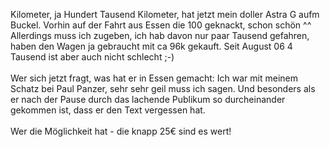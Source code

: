 <html><body><p>Kilometer, ja Hundert Tausend Kilometer, hat jetzt mein doller Astra G aufm Buckel. Vorhin auf der Fahrt aus Essen die 100 geknackt, schon schön ^^<br>
Allerdings muss ich zugeben, ich hab davon nur paar Tausend gefahren, haben den Wagen ja gebraucht mit ca 96k gekauft. Seit August 06 4 Tausend ist aber auch nicht schlecht ;-)<br>
<br>
Wer sich jetzt fragt, was hat er in Essen gemacht: Ich war mit meinem Schatz bei Paul Panzer, sehr sehr geil muss ich sagen. Und besonders als er nach der Pause durch das lachende Publikum so durcheinander gekommen ist, dass er den Text vergessen hat.<br>
<br>
Wer die Möglichkeit hat - die knapp 25€ sind es wert!</p></body></html>